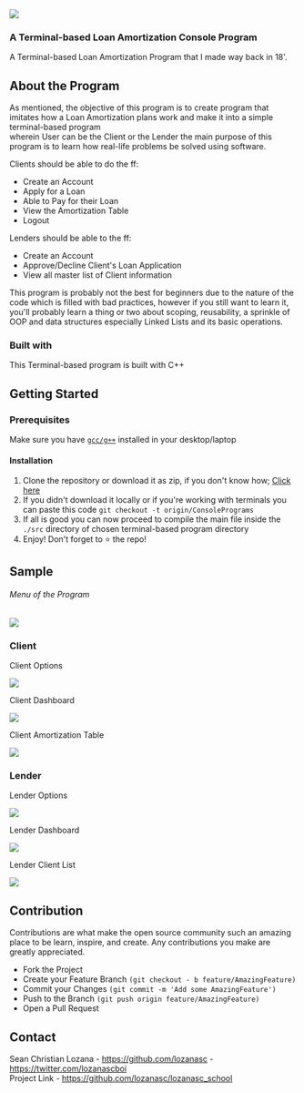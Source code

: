 <img src="assets/menu.png"/>
<br/>
<h3>
A Terminal-based Loan Amortization Console Program
</h3>
A Terminal-based Loan Amortization Program that I made way back in 18'.

## About the Program
As mentioned, the objective of this program is to create program that imitates how a Loan Amortization plans work and make it into a simple terminal-based program  
wherein User can be the Client or the Lender the main purpose of this program is to learn how real-life problems be solved using software.

Clients should be able to do the ff:
* Create an Account
* Apply for a Loan
* Able to Pay for their Loan
* View the Amortization Table
* Logout

Lenders should be able to the ff:
* Create an Account
* Approve/Decline Client's Loan Application
* View all master list of Client information

This program is probably not the best for beginners due to the nature of the code which is filled with bad practices, however if you still want to learn it, you'll probably learn a thing or two about scoping, reusability, a sprinkle of OOP and data structures especially Linked Lists and its basic operations.

### Built with
This Terminal-based program is built with C++

## Getting Started
### Prerequisites
Make sure you have <a href="https://gcc.gnu.org/install/">`gcc/g++`</a> installed in your desktop/laptop
#### Installation
  1. Clone the repository or download it as zip, if you don't know how; <a href = "https://www.howtogeek.com/451360/how-to-clone-a-github-repository/">Click here</a>
  2. If you didn't download it locally or if you're working with terminals you can paste this code `git checkout -t origin/ConsolePrograms`
  3. If all is good you can now proceed to compile the main file inside the `./src` directory of chosen terminal-based program directory
  4. Enjoy! Don't forget to ⭐ the repo!


  ## Sample

  ###### Menu of the Program
  <img src="assets/menu.png"/>


  ### Client
  
  Client Options

  <img src="assets/client_options.png"/>  

  Client Dashboard

  <img src="assets/client_dashboard.png"/>
  
  Client Amortization Table
  
  <img src="assets/client_amortization_table_sample.png"/>
  
  

  ### Lender
  
  Lender Options
  
  <img src="assets/lender_options.png"/>
  
  Lender Dashboard
  
  <img src="assets/lender_dashboard.png"/>
  
  Lender Client List
  
  <img src="assets/lender_getclient_sample.png"/>


  ## Contribution
Contributions are what make the open source community such an amazing place to be learn, inspire, and create. Any contributions you make are greatly appreciated.

* Fork the Project
* Create your Feature Branch `(git checkout - b feature/AmazingFeature)`
* Commit your Changes `(git commit -m 'Add some AmazingFeature')`
* Push to the Branch `(git push origin feature/AmazingFeature)`
* Open a Pull Request

## Contact
Sean Christian Lozana - https://github.com/lozanasc - https://twitter.com/lozanascboi  
Project Link - https://github.com/lozanasc/lozanasc_school
